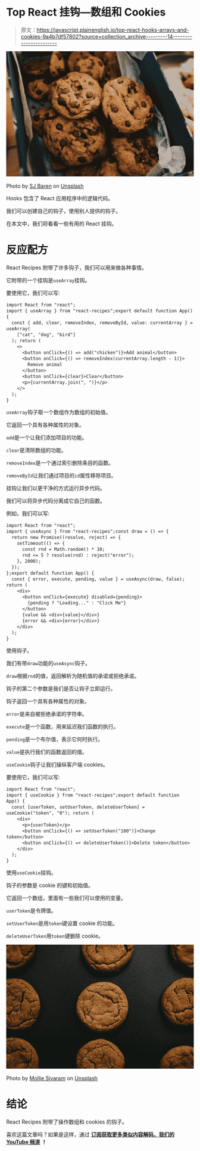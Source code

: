 # Top React 挂钩—数组和 Cookies

> 原文：<https://javascript.plainenglish.io/top-react-hooks-arrays-and-cookies-9a4b7df57802?source=collection_archive---------14----------------------->

![](img/e624ee3be48544be3c9853f616017558.png)

Photo by [SJ Baren](https://unsplash.com/@sjcbrn?utm_source=medium&utm_medium=referral) on [Unsplash](https://unsplash.com?utm_source=medium&utm_medium=referral)

Hooks 包含了 React 应用程序中的逻辑代码。

我们可以创建自己的钩子，使用别人提供的钩子。

在本文中，我们将看看一些有用的 React 挂钩。

# 反应配方

React Recipes 附带了许多钩子，我们可以用来做各种事情。

它附带的一个挂钩是`useArray`挂钩。

要使用它，我们可以写:

```
import React from "react";
import { useArray } from "react-recipes";export default function App() {
  const { add, clear, removeIndex, removeById, value: currentArray } = useArray(
    ["cat", "dog", "bird"]
  ); return (
    <>
      <button onClick={() => add("chicken")}>Add animal</button>
      <button onClick={() => removeIndex(currentArray.length - 1)}>
        Remove animal
      </button>
      <button onClick={clear}>Clear</button>
      <p>{currentArray.join(", ")}</p>
    </>
  );
}
```

`useArray`钩子取一个数组作为数组的初始值。

它返回一个具有各种属性的对象。

`add`是一个让我们添加项目的功能。

`clear`是清除数组的功能。

`removeIndex`是一个通过索引删除条目的函数。

`removeById`让我们通过项目的`id`属性移除项目。

挂钩让我们以更干净的方式运行异步代码。

我们可以将异步代码分离成它自己的函数。

例如，我们可以写:

```
import React from "react";
import { useAsync } from "react-recipes";const draw = () => {
  return new Promise((resolve, reject) => {
    setTimeout(() => {
      const rnd = Math.random() * 10;
      rnd <= 5 ? resolve(rnd) : reject("error");
    }, 2000);
  });
};export default function App() {
  const { error, execute, pending, value } = useAsync(draw, false); return (
    <div>
      <button onClick={execute} disabled={pending}>
        {pending ? "Loading..." : "Click Me"}
      </button>
      {value && <div>{value}</div>}
      {error && <div>{error}</div>}
    </div>
  );
}
```

使用钩子。

我们有带`draw`功能的`useAsync`钩子。

`draw`根据`rnd`的值，返回解析为随机值的承诺或拒绝承诺。

钩子的第二个参数是我们是否让钩子立即运行。

钩子返回一个具有各种属性的对象。

`error`是来自被拒绝承诺的字符串。

`execute`是一个函数，用来延迟我们函数的执行。

`pending`是一个布尔值，表示它何时执行。

`value`是执行我们的函数返回的值。

`useCookie`钩子让我们操纵客户端 cookies。

要使用它，我们可以写:

```
import React from "react";
import { useCookie } from "react-recipes";export default function App() {
  const [userToken, setUserToken, deleteUserToken] = useCookie("token", "0"); return (
    <div>
      <p>{userToken}</p>
      <button onClick={() => setUserToken("100")}>Change token</button>
      <button onClick={() => deleteUserToken()}>Delete token</button>
    </div>
  );
}
```

使用`useCookie`挂钩。

钩子的参数是 cookie 的键和初始值。

它返回一个数组，里面有一些我们可以使用的变量。

`userToken`是令牌值。

`setUserToken`是用`token`键设置 cookie 的功能。

`deleteUserToken`用`token`键删除 cookie。

![](img/0faa256590b91680a4852115b1d371b6.png)

Photo by [Mollie Sivaram](https://unsplash.com/@molliesivaram?utm_source=medium&utm_medium=referral) on [Unsplash](https://unsplash.com?utm_source=medium&utm_medium=referral)

# 结论

React Recipes 附带了操作数组和 cookies 的钩子。

喜欢这篇文章吗？如果是这样，通过 [**订阅获取更多类似内容解码，我们的 YouTube 频道**](https://www.youtube.com/channel/UCtipWUghju290NWcn8jhyAw) **！**
